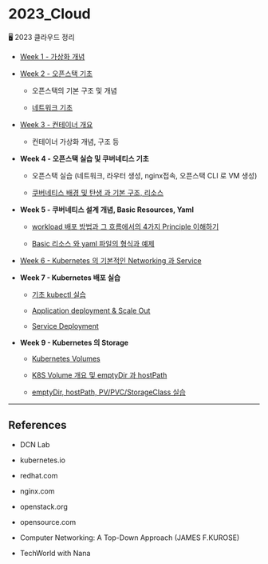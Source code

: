 # 2023_Cloud

🖥 2023 클라우드 정리

- [Week 1 - 가상화 개념](https://github.com/jjaehwi/2023_Cloud/blob/main/Week01/article.md)

- [Week 2 - 오픈스택 기초](https://github.com/jjaehwi/2023_Cloud/blob/main/Week02/article.md)

  - 오픈스택의 기본 구조 및 개념

  - [네트워크 기초](https://github.com/jjaehwi/2023_Cloud/blob/main/Week02/article_network.md)

- [Week 3 - 컨테이너 개요](https://github.com/jjaehwi/2023_Cloud/blob/main/Week03/article.md)

  - 컨테이너 가상화 개념, 구조 등

- **Week 4 - 오픈스택 실습 및 쿠버네티스 기초**

  - 오픈스택 실습 (네트워크, 라우터 생성, nginx접속, 오픈스택 CLI 로 VM 생성)

  - [쿠버네티스 배경 및 탄생 과 기본 구조, 리소스](https://github.com/jjaehwi/2023_Cloud/blob/main/Week04/article.md)

- **Week 5 - 쿠버네티스 설계 개념, Basic Resources, Yaml**

  - [workload 배포 방법과 그 흐름에서의 4가지 Principle 이해하기](https://github.com/jjaehwi/2023_Cloud/blob/main/Week05/article.md)

  - [Basic 리소스 와 yaml 파일의 형식과 예제](https://github.com/jjaehwi/2023_Cloud/blob/main/Week05/articld2.md)

- [Week 6 - Kubernetes 의 기본적인 Networking 과 Service](https://github.com/jjaehwi/2023_Cloud/blob/main/Week06/article.md)

- **Week 7 - Kubernetes 배포 실습**

  - [기초 kubectl 실습](https://github.com/jjaehwi/2023_Cloud/blob/main/Week07/article.md)

  - [Application deployment & Scale Out](https://github.com/jjaehwi/2023_Cloud/blob/main/Week07/article2.md)

  - [Service Deployment](https://github.com/jjaehwi/2023_Cloud/blob/main/Week07/article3.md)

- **Week 9 - Kubernetes 의 Storage**

  - [Kubernetes Volumes](https://github.com/jjaehwi/2023_Cloud/blob/main/Week09/article.md)

  - [K8S Volume 개요 및 emptyDir 과 hostPath](https://github.com/jjaehwi/2023_Cloud/blob/main/Week09/article2.md)

  - [emptyDir, hostPath, PV/PVC/StorageClass 실습](https://github.com/jjaehwi/2023_Cloud/blob/main/Week09/article3.md)

---

## References

- DCN Lab

- kubernetes.io

- redhat.com

- nginx.com

- openstack.org

- opensource.com

- Computer Networking: A Top-Down Approach (JAMES F.KUROSE)

- TechWorld with Nana
